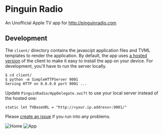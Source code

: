 # Pinguin Radio

An Unofficial Apple TV app for http://pinguinradio.com

## Development

The `client/` directory contains the javascipt application files and TVML templates to render the application. By default, the app uses [a hosted version](https://pinguin-radio.s3.amazonaws.com/) of the client to make it easy to install the app on your device. For development, you'll have to run the server locally.

    $ cd client/
    $ python -m SimpleHTTPServer 9001
    Serving HTTP on 0.0.0.0 port 9001 ...
    
Update `PinguinRadio/AppDelegate.swift` to use your local server instead of the hosted one:

    static let TVBaseURL = "http://<your.ip.address>:9001/"
    
Please [create an issue](https://github.com/LeipeLeon/nl.wendbaar.PinguinRadio/issues) if you run into any problems.

![Home](https://pinguin-radio.s3.amazonaws.com/screenshots/screen1.png)
![App](https://pinguin-radio.s3.amazonaws.com/screenshots/screen2.png)
